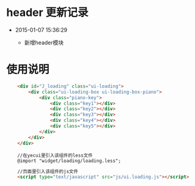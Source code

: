 # header 更新记录

- 2015-01-07 15:36:29

	- 新增header模块


# 使用说明

```html
	<div id="J_loading" class="ui-loading">
		<div class="ui-loading-box ui-loading-box-piano">
			<div class="piano-key">
				<div class="key1"></div>
				<div class="key2"></div>
				<div class="key3"></div>
				<div class="key4"></div>
				<div class="key5"></div>
			</div>
		</div>
	</div>
```

```less
	//在yecui里引入该组件的less文件
	@import "widget/loading/loading.less";
```

```html
	//页面里引入该组件的js文件
	<script type="text/javascript" src="js/ui.loading.js"></script>
```